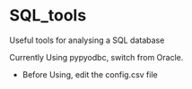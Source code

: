 # SQL_tools
Useful tools for analysing a SQL database

Currently Using pypyodbc, switch from Oracle.

- Before Using, edit the config.csv file